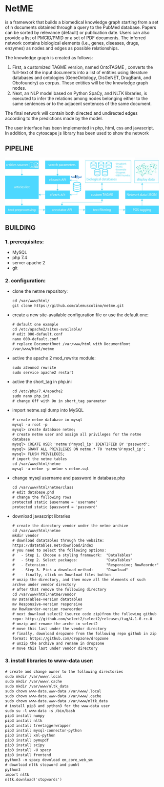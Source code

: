 # NetME

is a framework that builds a biomedical knowledge graph starting from a set of n documents obtained through a query to the PubMed database. Papers can be sorted by relevance (default) or publication date. 
Users can also provide a list of PMCID/PMID or a set of PDF documents. The inferred network contains biological elements (i.e., genes, diseases, drugs, enzymes) as nodes and edges as possible relationships.

The knowledge graph is created as follows:
   1. First, a customized TAGME version, named OntoTAGME , converts the full-text of the input documents into a list of entities using literature databases and ontologies (GeneOntology, DisGeNET, DrugBank, and Obofoundry) as corpus. These entities will be the knowledge graph nodes.
   2. Next, an NLP model based on Python SpaCy, and NLTK libraries, is executed to infer the relations among nodes belonging either to the same sentences or to the adjacent sentences of the same document.

The final network will contain both directed and undirected edges according to the predictions made by the model.

The user interface has been implemented in php, html, css and javascript. In addition, the cytoscape js library has been used to show the network 

## PIPELINE
![](https://github.com/alemuscolino/netme/blob/main/pipeline.jpg?raw=true)

## BUILDING
### 1. prerequisites:
   - MySQL
   - php 7.4
   - server apache 2
   - git

### 2. configuration:
   - clone the netme repository:
   
         cd /var/www/html/
         git clone https://github.com/alemuscolino/netme.git
   
   - create a new site-available configuration file or use the default one:
   
         # default one example
         cd /etc/apache2/sites-available/
         # edit 000-default.conf
         nano 000-default.conf
         # replace DocumentRoot /var/www/html with DocumentRoot /var/www/html/netme
   
   - active the apache 2 mod_rewrite module:
   
         sudo a2enmod rewrite
         sudo service apache2 restart
   
   - active the short_tag in php.ini
   
         cd /etc/php/7.4/apache2
         sudo nano php.ini
         # change Off with On in short_tag parameter
   
   - import netme.sql dump into MySQL
         
         # create netme database in mysql
         mysql -u root -p
         mysql> create database netme;
         # create netme user and assign all privileges for the netme database
         mysql> CREATE USER 'netme'@'mysql_ip' IDENTIFIED BY 'password';
         mysql> GRANT ALL PRIVILEGES ON netme.* TO 'netme'@'mysql_ip';
         mysql> FLUSH PRIVILEGES;
         # import the netme tables
         cd /var/www/html/netme
         mysql -u netme -p netme < netme.sql
         
   - change mysql username and password in database.php
         
         cd /var/www/html/netme/class
         # edit database.phd
         # change the following rows
         protected static $username = 'username'
	     protected static $password = 'password'
	     
   - download javascript libraries
   
         # create the directory vendor under the netme archive
	     cd /var/www/html/netme
	     mkdir vendor
	     # download datatables through the website: https://datatables.net/download/index
	     # you need to select the following options:
	     #   - Step 1. Choose a styling framework:  "DataTables"
	     #   - Step 2. Select packages:             "DataTables"
	     #   - Extension:                           "Responsive; RowReorder"
	     #   - Step 3. Pick a download method:      "Download"
	     #   - finally, click on Download files button
	     # unzip the directory, and then move all the elements of such archve under vendor directory
	     # after that remove the following directory
	     cd /var/www/html/netme/vendor
	     mv DataTables-version datatables
	     mv Responsive-version responsive
	     mv RowReorder-version rowreorder
	     # next download select2 (source code zip)from the following github repo: https://github.com/select2/select2/releases/tag/4.1.0-rc.0
	     # unzip and rename the arche in select2
	     # move this last under the vendor directory
	     # finally, download dropzone from the following repo github in zip format: https://github.com/dropzone/dropzone
	     # unzip the archive and rename in dropzone
	     # move this last under vendor directory

### 3. install libraries to www-data user:
    # create and change owner to the following directories
    sudo mkdir /var/www/.local
    sudo mkdir /var/www/.cache
    sudo mkdir /var/www/nltk_data
    sudo chown www-data.www-data /var/www/.local
    sudo chown www-data.www-data /var/www/.cache
    sudo chown www-data.www-data /var/www/nltk_data
    # install pip3 and python3 for the www-data user
    sudo su -l www-data -s /bin/bash
    pip3 install numpy
    pip3 install nltk
    pip3 install treetaggerwrapper
    pip3 install mysql-connector-python
    pip3 install xml-python
    pip3 install pymupdf
    pip3 install scipy
    pip3 install -U spacy
    pip3 install frontend
    python3 -m spacy download en_core_web_sm
    # download nltk stopword and punkt
    python3
    import nltk
    nltk.download('stopwords')
